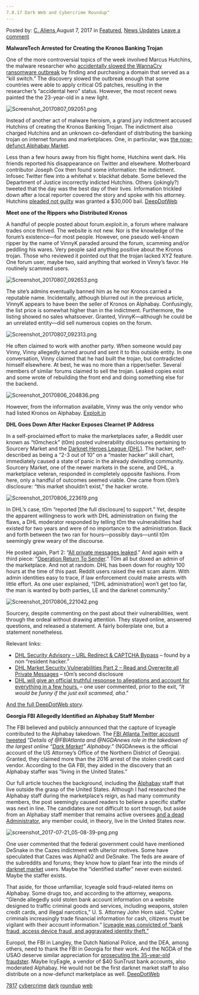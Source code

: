 ```yaml
---
7.8.17 Dark Web and Cybercrime Roundup"
---
```

<article class="post-listing post-21830 post type-post status-publish format-standard has-post-thumbnail hentry  tag-5797 tag-cybercrime tag-dark tag-roundup tag-web">
<div class="post-inner">
    <span>Posted by: <a href="https://www.deepdotweb.com/author/caliens/" title="">C. Aliens </a></span>
<span>August 7, 2017</span>
<span>in <a href="https://www.deepdotweb.com/category/deepdot-news/" rel="category tag">Featured</a>, <a href="https://www.deepdotweb.com/category/news-updates/" rel="category tag">News Updates</a></span>
<span><a href="https://www.deepdotweb.com/2017/08/07/7-8-17-dark-web-cybercrime-roundup/#respond">Leave a comment</a></span>
</p>
<div class="clear"></div>
    
<p><strong>MalwareTech Arrested for Creating the Kronos Banking Trojan</strong></p>
<p>One of the more controversial topics of the week involved Marcus Hutchins, the malware researcher who <a href="https://www.deepdotweb.com/2017/06/05/uk-absolutely-focused-hunting-wannacry-hackers/">accidentally slowed the WannaCry ransomware outbreak</a> by finding and purchasing a domain that served as a “kill switch.” The discovery slowed the outbreak enough that some countries were able to apply critical OS patches, resulting in the researcher’s “accidental hero” status. However, the most recent news painted the the 23-year-old in a new light.</p>
<p><img class="wp-image-21832" src="/imgs/2017/08/screenshot_20170807_092051-png.png" alt="Screenshot_20170807_092051.png" srcset="/imgs/2017/08/screenshot_20170807_092051-png.png 700w, /imgs/2017/08/screenshot_20170807_092051-png-300x205.png 300w" sizes="(max-width: 700px) 100vw, 700px" /></p>
<p>Instead of another act of malware heroism, a grand jury indictment accused Hutchins of creating the Kronos Banking Trojan. The indictment also charged Hutchins and an unknown co-defendant of distributing the banking trojan on internet forums and marketplaces. One, in particular, was <a href="https://www.deepdotweb.com/2017/07/20/globally-coordinated-operation-just-took-alphabay-hansa/">the now-defunct Alphabay Market</a>.</p>
<p>Less than a few hours away from his flight home, Hutchins went dark. His friends reported his disappearance on Twitter and elsewhere. Motherboard contributor Joseph Cox then found some information: the indictment. Infosec Twitter flew into a whitehat v. blackhat debate. Some believed the Department of Justice incorrectly indicted Hutchins. Others (jokingly?) tweeted that the day was the best day of their lives. Information trickled down after a local reporter covered the story and spoke with his attorney. Hutchins <a href="http://www.activistpost.com/2017/08/marcus-hutchins-malwaretechblog-released-pleads-not-guilty.html">pleaded not guilty</a> was granted a $30,000 bail. <a href="https://www.deepdotweb.com/2017/08/05/malwaretech-arrested-creating-kronos-banking-trojan/">DeepDotWeb</a></p>
<p><strong>Meet one of the Rippers who Distributed Kronos</strong></p>
<p>A handful of people posted about forum.exploit.in, a forum where malware trades once thrived. The website is not new. Nor is the knowledge of the forum’s existence—for most people. However, one pseudo well-known ripper by the name of VinnyK paraded around the forum, scamming and/or peddling his wares. Very people said anything positive about the Kronos trojan. Those who reviewed it pointed out that the trojan lacked XYZ feature. One forum user, maybe two, said anything that worked in Vinny’s favor. He routinely scammed users.</p>
<p><img class="wp-image-21833 aligncenter" src="/imgs/2017/08/screenshot_20170807_092653-png.png" alt="Screenshot_20170807_092653.png" srcset="/imgs/2017/08/screenshot_20170807_092653-png.png 664w, /imgs/2017/08/screenshot_20170807_092653-png-300x169.png 300w" sizes="(max-width: 664px) 100vw, 664px" /></p>
<p>The site’s admins eventually banned him as he nor Kronos carried a reputable name. Incidentally, although blurred out in the previous article, VinnyK appears to have been the seller of Kronos on Alphabay. Confusingly, the list price is somewhat higher than in the indictment. Furthermore, the listing showed no sales whatsoever. Granted, VinnyK—although he could be an unrelated entity—did sell numerous copies on the forum.</p>
<p><img class="wp-image-21834 aligncenter" src="/imgs/2017/08/screenshot_20170807_092313-png.png" alt="Screenshot_20170807_092313.png" srcset="/imgs/2017/08/screenshot_20170807_092313-png.png 800w, /imgs/2017/08/screenshot_20170807_092313-png-300x86.png 300w" sizes="(max-width: 800px) 100vw, 800px" /></p>
<p>He often claimed to work with another party. When someone would pay Vinny, Vinny allegedly turned around and sent it to this outside entity. In one conversation, Vinny claimed that he had built the trojan, but contradicted himself elsewhere. At best, he was no more than a ripper/seller. Several members of similar forums claimed to sell the trojan. Leaked copies exist and some wrote of rebuilding the front end and doing something else for the backend.</p>
<p><img class="wp-image-21835 aligncenter" src="/imgs/2017/08/screenshot_20170806_204836-png.png" alt="Screenshot_20170806_204836.png" srcset="/imgs/2017/08/screenshot_20170806_204836-png.png 700w, /imgs/2017/08/screenshot_20170806_204836-png-300x172.png 300w" sizes="(max-width: 700px) 100vw, 700px" /></p>
<p>However, from the information available, Vinny was the only vendor who had listed Kronos on Alphabay. <a href="https://forum.exploit.in/pda/index.php/t109451.html">Exploit.in</a></p>
<p><strong>DHL Goes Down After Hacker Exposes Clearnet IP Address</strong></p>
<p>In a self-proclaimed effort to make the marketplaces safer, a Reddit user known as “t0mcheck” (t0m) posted vulnerability disclosures pertaining to Sourcery Market and the <a href="https://www.deepdotweb.com/marketplace-directory/listing/darknet-heroes-league">Darknet Heroes League (DHL)</a>. The hacker, self-described as being a “2-3 out of 10” on a “master hacker” skill chart, immediately caused a state of panic in the already dwindling community. Sourcery Market, one of the newer markets in the scene, and DHL, a marketplace veteran, responded in completely opposite fashions. From here, only a handful of outcomes seemed viable. One came from t0m’s disclosure: “this market shouldn&#8217;t exist,” the hacker wrote.</p>
<p><img class="wp-image-21836 aligncenter" src="/imgs/2017/08/screenshot_20170806_223619-png.png" alt="Screenshot_20170806_223619.png" srcset="/imgs/2017/08/screenshot_20170806_223619-png.png 700w, /imgs/2017/08/screenshot_20170806_223619-png-300x172.png 300w" sizes="(max-width: 700px) 100vw, 700px" /></p>
<p>In DHL’s case, t0m “reported [the full disclosure] to support.” Yet, despite the apparent willingness to work with DHL administration on fixing the flaws, a DHL moderator responded by telling t0m the vulnerabilities had existed for two years and were of no importance to the administration. Back and forth between the two ran for hours—possibly days—until t0m seemingly grew weary of the discourse.</p>
<p>He posted again, Part 2: “<a href="https://www.reddit.com/r/DarkNetMarkets/comments/6rcwiv/dhl_market_security_part_2_all_private_messages/dl43x2n/">All private messages leaked</a>.” And again with a third piece: “<a href="https://pay.reddit.com/r/DarkNetMarkets/comments/6ry4n9/dhl_market_security_part_3_operation_return_to/">Operation Return To Sender</a>.” T0m all but doxed an admin of the marketplace. And not at random. DHL has been down for roughly 100 hours at the time of this past. Reddit users raised the exit scam alarm. With admin identities easy to trace, if law enforcement could make arrests with little effort. As one user explained, “[DHL administration] won&#8217;t get too far, the man is wanted by both parties, LE and the darknet community.”</p>
<p><img class="wp-image-21837 aligncenter" src="/imgs/2017/08/screenshot_20170806_221042-png.png" alt="Screenshot_20170806_221042.png" srcset="/imgs/2017/08/screenshot_20170806_221042-png.png 600w, /imgs/2017/08/screenshot_20170806_221042-png-300x140.png 300w" sizes="(max-width: 600px) 100vw, 600px" /></p>
<p>Sourcery, despite commenting on the past about their vulnerabilities, went through the ordeal without drawing attention. They stayed online, answered questions, and released a statement. A fairly boilerplate one, but a statement nonetheless.</p>
<p>Relevant links:</p>
<ul>
<li><a href="https://www.reddit.com/r/DarkNetMarkets/comments/6rfec4/dhl_security_advisory_url_redirect_captcha_bypass/">DHL Security Advisory &#8211; URL Redirect &amp; CAPTCHA Bypass</a> &#8211; found by a non “resident hacker.”</li>
<li><a href="https://gist.github.com/anonymous/97d1e2319b78210606d41f3309aa4c21">DHL Market Security Vulnerabilities Part 2 &#8211; Read and Overwrite all Private Messages</a> &#8211; t0m’s second disclosure</li>
<li><a href="https://www.reddit.com/r/DarkNetMarkets/comments/6r31bo/dhl_will_give_an_official_truthful_response_to">DHL will give an official truthful response to allegations and account for everything in a few hours.</a> &#8211; one user commented, prior to the exit, “<em>It would be funny if the just exit scammed, aha</em>.”</li>
</ul>
<p><a href="https://www.deepdotweb.com/2017/08/06/dhl-goes-hacker-exposes-clearnet-ip-address/">And the full DeepDotWeb story</a>.</p>
<p><strong>Georgia FBI Allegedly Identified an Alphabay Staff Member</strong></p>
<p>The FBI believed and publicly announced that the capture of Icyeagle contributed to the Alphabay takedown. The <a href="https://twitter.com/FBIAtlanta/status/888129369922691072">FBI Atlanta Twitter account tweeted</a> “<em>Details of @FBIAtlanta and @NGDAnews role in the takedown of the largest online “</em><a href="https://www.deepdotweb.com/tag/darknet/"><em>Dark Market</em></a><em>” Alphabay</em>.” (NGDAnews is the official account of the US Attorney’s Office of the Northern District of Georgia). Granted, they claimed more than the 2016 arrest of the stolen credit card vendor. According to the GA FBI, they aided in the discovery that an Alphabay staffer was “living in the United States.”</p>
<p>Our full article touches the background, including the <a href="https://www.deepdotweb.com/marketplace-directory/listing/alphabay">Alphabay</a> staff that live outside the grasp of the United States. Although I had researched the Alphabay staff during the marketplace’s reign, as had many community members, the post seemingly caused readers to believe a specific staffer was next in line. The candidates are not difficult to sort through, but aside from an Alphabay staff member that remains active oversees <a href="https://www.deepdotweb.com/2017/07/14/alleged-alphabay-admin-found-dead-bangkok-jail/">and a dead Administrator</a>, any member could, in theory, live in the United States <em>now</em>.</p>
<p><img class="wp-image-21838 aligncenter" src="/imgs/2017/08/screenshot_2017-07-21_05-08-39-png-png.png" alt="screenshot_2017-07-21_05-08-39-png.png" srcset="/imgs/2017/08/screenshot_2017-07-21_05-08-39-png-png.png 624w, /imgs/2017/08/screenshot_2017-07-21_05-08-39-png-png-300x218.png 300w" sizes="(max-width: 624px) 100vw, 624px" /></p>
<p>One user commented that the federal government could have mentioned DeSnake in the Cazes indictment with ulterior motives. Some have speculated that Cazes was Alpha02 and DeSnake. The feds are aware of the subreddits and forums; they know how to plant fear into the minds of <a href="https://www.deepdotweb.com/2013/10/28/updated-llist-of-hidden-marketplaces-tor-i2p/">darknet market</a> users. Maybe the “identified staffer” never even existed. Maybe the staffer exists.</p>
<p>That aside, for those unfamiliar, Icyeagle sold fraud-related items on Alphabay. Some drugs too, and according to the attorney, weapons. “Glende allegedly sold stolen bank account information on a website designed to traffic criminal goods and services, including weapons, stolen credit cards, and illegal narcotics,” U. S. Attorney John Horn said. “Cyber criminals increasingly trade financial information for cash, citizens must be vigilant with their account information.” <a href="https://www.deepdotweb.com/2016/07/26/alphabay-fraud-vendor-icyeagle-arrested/">Icyeagle was convicted of “bank fraud, access device fraud, and aggravated identity theft.”</a></p>
<p>Europol, the FBI in Langley, the Dutch National Police, and the DEA, among others, need to thank the FBI in Georgia for their work. And the NGDA of the USAO deserve similar appreciation for <a href="https://www.deepdotweb.com/2016/12/10/icyeagle-gets-prison-time-selling-stolen-bank-accounts-alphabay/">prosecuting the 35-year-old fraudster</a>. Maybe IcyEagle, a vendor of $40 SunTrust bank accounts, also moderated Alphabay. He would not be the first darknet market staff to also distribute on a now-defunct marketplace as well. <a href="https://www.deepdotweb.com/2017/08/03/georgia-fbi-allegedly-identified-alphabay-staff-member/#comments">DeepDotWeb</a></p>
</div>
<a href="https://www.deepdotweb.com/tag/7817/" rel="tag">7817</a> <a href="https://www.deepdotweb.com/tag/cybercrime/" rel="tag">cybercrime</a> <a href="https://www.deepdotweb.com/tag/dark/" rel="tag">dark</a> <a href="https://www.deepdotweb.com/tag/roundup/" rel="tag">roundup</a> <a href="https://www.deepdotweb.com/tag/web/" rel="tag">web</a></span> <span style="display:none" class="updated">2017-08-07</span>
<div style="display:none" class="vcard author" itemprop="author" itemscope itemtype="http://schema.org/Person"><strong class="fn" itemprop="name"><a href="https://www.deepdotweb.com/author/caliens/" title="Posts by C. Aliens" rel="author">C. Aliens</a></strong></div>
    
